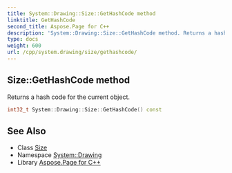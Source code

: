 ```yaml
---
title: System::Drawing::Size::GetHashCode method
linktitle: GetHashCode
second_title: Aspose.Page for C++
description: 'System::Drawing::Size::GetHashCode method. Returns a hash code for the current object in C++.'
type: docs
weight: 600
url: /cpp/system.drawing/size/gethashcode/
---
```

## Size::GetHashCode method


Returns a hash code for the current object.

```cpp
int32_t System::Drawing::Size::GetHashCode() const
```

## See Also

* Class [Size](../)
* Namespace [System::Drawing](../../)
* Library [Aspose.Page for C++](../../../)
